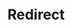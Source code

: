 ﻿---
layout: src/layouts/Redirect.astro
title: Redirect
redirect: https://yamldoc.liuyan.wang/docs/octopus-rest-api/cli/octopus-runbook
pubDate:  2023-01-01
navSearch: false
navSitemap: false
navMenu: false
---
